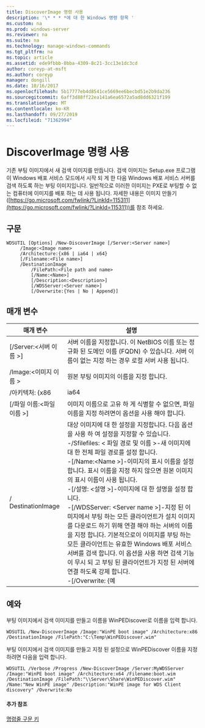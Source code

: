 ```yaml
---
title: DiscoverImage 명령 사용
description: '\* * * *에 대 한 Windows 명령 항목 '
ms.custom: na
ms.prod: windows-server
ms.reviewer: na
ms.suite: na
ms.technology: manage-windows-commands
ms.tgt_pltfrm: na
ms.topic: article
ms.assetid: ede9fbbb-0bba-4309-8c21-3cc13e1dc3cd
author: coreyp-at-msft
ms.author: coreyp
manager: dongill
ms.date: 10/16/2017
ms.openlocfilehash: 5b17777eb4d8541ce5669ee6becbd51e2b9da236
ms.sourcegitcommit: 6aff3d88ff22ea141a6ea6572a5ad8dd6321f199
ms.translationtype: MT
ms.contentlocale: ko-KR
ms.lasthandoff: 09/27/2019
ms.locfileid: "71362994"
---
```

# <a name="using-the-new-discoverimage-command"></a>DiscoverImage 명령 사용



기존 부팅 이미지에서 새 검색 이미지를 만듭니다. 검색 이미지는 Setup.exe 프로그램이 Windows 배포 서비스 모드에서 시작 되 게 한 다음 Windows 배포 서비스 서버를 검색 하도록 하는 부팅 이미지입니다. 일반적으로 이러한 이미지는 PXE로 부팅할 수 없는 컴퓨터에 이미지를 배포 하는 데 사용 됩니다. 자세한 내용은 이미지 만들기 ([https://go.microsoft.com/fwlink/?LinkId=115311](https://go.microsoft.com/fwlink/?LinkId=115311))를 참조 하세요.

## <a name="syntax"></a>구문

```
WDSUTIL [Options] /New-DiscoverImage [/Server:<Server name>]
     /Image:<Image name>
     /Architecture:{x86 | ia64 | x64}
     [/Filename:<File name>]
     /DestinationImage
         /FilePath:<File path and name>
         [/Name:<Name>]
         [/Description:<Description>]
         [/WDSServer:<Server name>]
         [/Overwrite:{Yes | No | Append}]
```

## <a name="parameters"></a>매개 변수

|        매개 변수         |                                                                                                                                                                                                                                                                                                                                                                                                                       설명                                                                                                                                                                                                                                                                                                                                                                                                                       |
|--------------------------|---------------------------------------------------------------------------------------------------------------------------------------------------------------------------------------------------------------------------------------------------------------------------------------------------------------------------------------------------------------------------------------------------------------------------------------------------------------------------------------------------------------------------------------------------------------------------------------------------------------------------------------------------------------------------------------------------------------------------------------------------------------------------------------------------------------------------------------------------------|
| [/Server:\<서버 이름 >] |                                                                                                                                                                                                                                                                                                                                     서버 이름을 지정합니다. 이 NetBIOS 이름 또는 정규화 된 도메인 이름 (FQDN) 수 있습니다. 서버 이름이 없는 지정 하는 경우 로컬 서버 사용 됩니다.                                                                                                                                                                                                                                                                                                                                     |
|   /Image:\<이미지 이름 >   |                                                                                                                                                                                                                                                                                                                                                                                                      원본 부팅 이미지의 이름을 지정 합니다.                                                                                                                                                                                                                                                                                                                                                                                                       |
|    /아키텍처: {x86    |                                                                                                                                                                                                                                                                                                                                                                                                                          ia64                                                                                                                                                                                                                                                                                                                                                                                                                           |
| [/파일 이름:\<파일 이름 >] |                                                                                                                                                                                                                                                                                                                                                                         이미지 이름으로 고유 하 게 식별할 수 없으면, 파일 이름을 지정 하려면이 옵션을 사용 해야 합니다.                                                                                                                                                                                                                                                                                                                                                                          |
|    / DestinationImage     | 대상 이미지에 대 한 설정을 지정합니다. 다음 옵션을 사용 하 여 설정을 지정할 수 있습니다.</br>-/Sfilefiles: < 파일 경로 및 이름 >-새 이미지에 대 한 전체 파일 경로를 설정 합니다.</br>-[/Name:\<Name >]-이미지의 표시 이름을 설정 합니다. 표시 이름을 지정 하지 않으면 원본 이미지의 표시 이름이 사용 됩니다.</br>-[/설명: \<설명 >]-이미지에 대 한 설명을 설정 합니다.</br>-[/WDSServer: \<Server name >]-지정 된 이미지에서 부팅 하는 모든 클라이언트가 설치 이미지를 다운로드 하기 위해 연결 해야 하는 서버의 이름을 지정 합니다. 기본적으로이 이미지를 부팅 하는 모든 클라이언트는 유효한 Windows 배포 서비스 서버를 검색 합니다. 이 옵션을 사용 하면 검색 기능이 무시 되 고 부팅 된 클라이언트가 지정 된 서버에 연결 하도록 강제 합니다.</br>-[/Overwrite: {예 |

## <a name="BKMK_examples"></a>예와

부팅 이미지에서 검색 이미지를 만들고 이름을 WinPEDiscover로 이름을 입력 합니다.
```
WDSUTIL /New-DiscoverImage /Image:"WinPE boot image" /Architecture:x86 /DestinationImage /FilePath:"C:\Temp\WinPEDiscover.wim"
```
부팅 이미지에서 검색 이미지를 만들고 지정 된 설정으로 WinPEDiscover 이름을 지정 하려면 다음을 입력 합니다.
```
WDSUTIL /Verbose /Progress /New-DiscoverImage /Server:MyWDSServer
/Image:"WinPE boot image" /Architecture:x64 /Filename:boot.wim /DestinationImage /FilePath:"\\Server\Share\WinPEDiscover.wim" 
/Name:"New WinPE image" /Description:"WinPE image for WDS Client discovery" /Overwrite:No
```

#### <a name="additional-references"></a>추가 참조

[명령줄 구문 키](command-line-syntax-key.md)